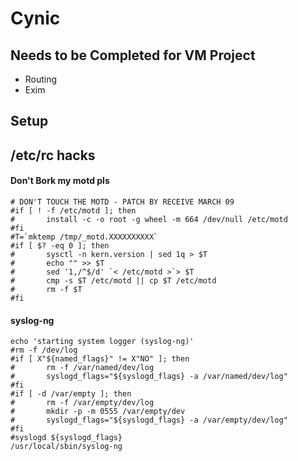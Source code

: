 # Cynic

## Needs to be Completed for VM Project

*  Routing
*  Exim

## Setup

## /etc/rc hacks

#### Don't Bork my motd pls

```
# DON'T TOUCH THE MOTD - PATCH BY RECEIVE MARCH 09
#if [ ! -f /etc/motd ]; then
#       install -c -o root -g wheel -m 664 /dev/null /etc/motd
#fi
#T=`mktemp /tmp/_motd.XXXXXXXXXX`
#if [ $? -eq 0 ]; then
#       sysctl -n kern.version | sed 1q > $T
#       echo "" >> $T
#       sed '1,/^$/d' `< /etc/motd >`> $T
#       cmp -s $T /etc/motd || cp $T /etc/motd
#       rm -f $T
#fi
```

#### syslog-ng

```
echo 'starting system logger (syslog-ng)'
#rm -f /dev/log
#if [ X"${named_flags}" != X"NO" ]; then
#       rm -f /var/named/dev/log
#       syslogd_flags="${syslogd_flags} -a /var/named/dev/log"
#fi
#if [ -d /var/empty ]; then
#       rm -f /var/empty/dev/log
#       mkdir -p -m 0555 /var/empty/dev
#       syslogd_flags="${syslogd_flags} -a /var/empty/dev/log"
#fi
#syslogd ${syslogd_flags}
/usr/local/sbin/syslog-ng
```
